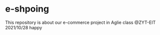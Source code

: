 # e-shpoing
This repository is about our e-commerce project in Aglie class @ZYT-EIT
2021/10/28 happy

